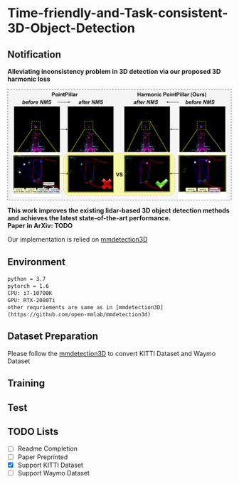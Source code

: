 # Time-friendly-and-Task-consistent-3D-Object-Detection
  
## Notification  

**Alleviating inconsistency problem in 3D detection via our proposed 3D harmonic loss**  

<p align="center">
<img src="vis.png" alt="Alleviating inconsistency problem in 3D detection via our proposed 3D harmonic loss" align="middle" width="1000"/>
</p>

**This work improves the existing lidar-based 3D object detection methods and achieves the latest state-of-the-art performance.**    
**Paper in ArXiv: TODO**

Our implementation is relied on [mmdetection3D](https://github.com/open-mmlab/mmdetection3d)

## Environment 

```
python = 3.7  
pytorch = 1.6    
CPU: i7-10700K
GPU: RTX-2080Ti  
other requriements are same as in [mmdetection3D](https://github.com/open-mmlab/mmdetection3d)
```

## Dataset Preparation  
Please follow the  [mmdetection3D](https://github.com/open-mmlab/mmdetection3d) to convert KITTI Dataset and Waymo Dataset

## Training 


## Test


## TODO Lists
- [ ] Readme Completion
- [ ] Paper Preprinted
- [X] Support KITTI Dataset
- [ ] Support Waymo Dataset

